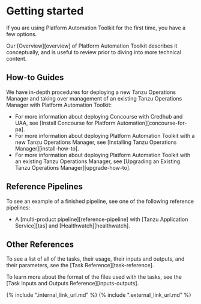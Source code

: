 # Getting started

If you are using Platform Automation Toolkit for the first time,
you have a few options.

Our [Overview][overview] of Platform Automation Toolkit describes it conceptually,
and is useful to review prior to diving into more technical content.

## How-to Guides

We have in-depth procedures for deploying a new Tanzu Operations Manager and
taking over management of an existing Tanzu Operations Manager
with Platform Automation Toolkit:

- For more information about deploying Concourse with Credhub and UAA,
  see [Install Concourse for Platform Automation][concourse-for-pa].
- For more information about deploying Platform Automation Toolkit
  with a new Tanzu Operations Manager, see [Installing Tanzu Operations Manager][install-how-to].
- For more information about deploying Platform Automation Toolkit
  with an existing Tanzu Operations Manager, see
  [Upgrading an Existing Tanzu Operations Manager][upgrade-how-to].

## Reference Pipelines

To see an example of a finished pipeline,
see one of the following reference pipelines:

- A [multi-product pipeline][reference-pipeline]
  with [Tanzu Application Service][tas] and [Healthwatch][healthwatch].

## Other References

To see a list of all of the tasks, their usage, 
their inputs and outputs, and their parameters,
see the [Task Reference][task-reference].

To learn more about the format of the files used with the tasks, 
see the [Task Inputs and Outputs Reference][inputs-outputs].

{% include ".internal_link_url.md" %}
{% include ".external_link_url.md" %}
